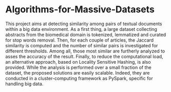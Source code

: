 # Algorithms-for-Massive-Datasets

This project aims at detecting similarity among pairs of textual
documents within a big data environment. As a first thing, a large
dataset collecting abstracts from the biomedical domain is tokenized,
lemmatized and curated for stop words removal. Then, for each couple
of articles, the Jaccard similarity is computed and the number of similar
pairs is investigated for different thresholds. Among all, those most
similar are furtherly analyzed to asses the accuracy of the result. 
Finally, to reduce the computational load, an alternative approach, based
on Locality Sensitive Hashing, is also provided. While the analysis is
performed over a small fraction of the dataset, the proposed solutions
are easily scalable. Indeed, they are conducted in a cluster-computing
framework as PySpark, specific for handling big data.

